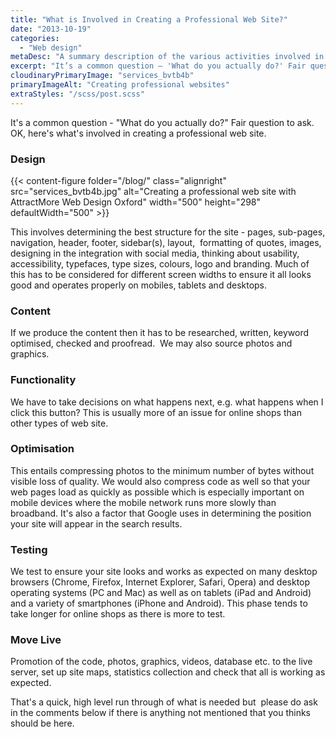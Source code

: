 ```yaml
---
title: "What is Involved in Creating a Professional Web Site?"
date: "2013-10-19"
categories:
  - "Web design"
metaDesc: "A summary description of the various activities involved in creating a professional web site. It's not as straightforward as you might think!"
excerpt: "It’s a common question – 'What do you actually do?' Fair question to ask. OK, here’s what’s involved in creating a professional web site and how your business will benefit from this approach."
cloudinaryPrimaryImage: "services_bvtb4b"
primaryImageAlt: "Creating professional websites"
extraStyles: "/scss/post.scss"
---
```


It's a common question - "What do you actually do?" Fair question to ask. OK, here's what's involved in creating a professional web site.

### Design

{{< content-figure folder="/blog/"
class="alignright"
src="services_bvtb4b.jpg"
alt="Creating a professional web site with AttractMore Web Design Oxford"
width="500" height="298" defaultWidth="500" >}}

This involves determining the best structure for the site - pages, sub-pages, navigation, header, footer, sidebar(s), layout,  formatting of quotes, images, designing in the integration with social media, thinking about usability, accessibility, typefaces, type sizes, colours, logo and branding. Much of this has to be considered for different screen widths to ensure it all looks good and operates properly on mobiles, tablets and desktops.

### Content

If we produce the content then it has to be researched, written, keyword optimised, checked and proofread.  We may also source photos and graphics.

### Functionality

We have to take decisions on what happens next, e.g. what happens when I click this button? This is usually more of an issue for online shops than other types of web site.

### Optimisation

This entails compressing photos to the minimum number of bytes without visible loss of quality. We would also compress code as well so that your web pages load as quickly as possible which is especially important on mobile devices where the mobile network runs more slowly than broadband. It's also a factor that Google uses in determining the position your site will appear in the search results.

### Testing

We test to ensure your site looks and works as expected on many desktop browsers (Chrome, Firefox, Internet Explorer, Safari, Opera) and desktop operating systems (PC and Mac) as well as on tablets (iPad and Android) and a variety of smartphones (iPhone and Android). This phase tends to take longer for online shops as there is more to test.

### Move Live

Promotion of the code, photos, graphics, videos, database etc. to the live server, set up site maps, statistics collection and check that all is working as expected.

That's a quick, high level run through of what is needed but  please do ask in the comments below if there is anything not mentioned that you thinks should be here.
